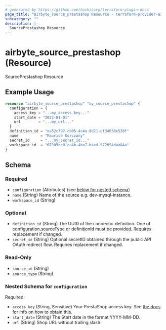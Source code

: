 ```yaml
---
# generated by https://github.com/hashicorp/terraform-plugin-docs
page_title: "airbyte_source_prestashop Resource - terraform-provider-airbyte"
subcategory: ""
description: |-
  SourcePrestashop Resource
---
```


# airbyte_source_prestashop (Resource)

SourcePrestashop Resource

## Example Usage

```terraform
resource "airbyte_source_prestashop" "my_source_prestashop" {
  configuration = {
    access_key = "...my_access_key..."
    start_date = "2022-01-01"
    url        = "...my_url..."
  }
  definition_id = "ea52c707-cb05-4c4a-8d21-cf34658e520f"
  name          = "Maurice Gorczany"
  secret_id     = "...my_secret_id..."
  workspace_id  = "67309cc0-ee4b-4ba7-baed-572054daa84a"
}
```

<!-- schema generated by tfplugindocs -->
## Schema

### Required

- `configuration` (Attributes) (see [below for nested schema](#nestedatt--configuration))
- `name` (String) Name of the source e.g. dev-mysql-instance.
- `workspace_id` (String)

### Optional

- `definition_id` (String) The UUID of the connector definition. One of configuration.sourceType or definitionId must be provided. Requires replacement if changed.
- `secret_id` (String) Optional secretID obtained through the public API OAuth redirect flow. Requires replacement if changed.

### Read-Only

- `source_id` (String)
- `source_type` (String)

<a id="nestedatt--configuration"></a>
### Nested Schema for `configuration`

Required:

- `access_key` (String, Sensitive) Your PrestaShop access key. See <a href="https://devdocs.prestashop.com/1.7/webservice/tutorials/creating-access/#create-an-access-key"> the docs </a> for info on how to obtain this.
- `start_date` (String) The Start date in the format YYYY-MM-DD.
- `url` (String) Shop URL without trailing slash.


